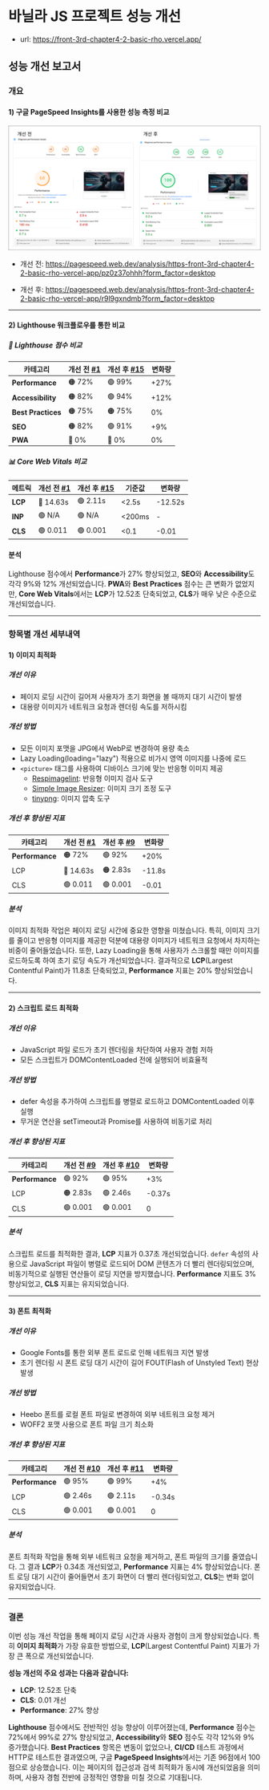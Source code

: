 # 바닐라 JS 프로젝트 성능 개선

- url: https://front-3rd-chapter4-2-basic-rho.vercel.app/

## 성능 개선 보고서

### 개요

#### 1) 구글 PageSpeed Insights를 사용한 성능 측정 비교

<img src="/images/PageSpeedInsignts.png" alt="PageSpeed Insights" />

- 개선 전:
  https://pagespeed.web.dev/analysis/https-front-3rd-chapter4-2-basic-rho-vercel-app/pz0z37ohhh?form_factor=desktop

- 개선 후:
  https://pagespeed.web.dev/analysis/https-front-3rd-chapter4-2-basic-rho-vercel-app/r9l9gxndmb?form_factor=desktop

---

#### 2) Lighthouse 워크플로우를 통한 비교

##### 🎯 Lighthouse 점수 비교

| 카테고리           | 개선 전 [#1](https://github.com/JayeHa/front_3rd_chapter4-2_basic/issues/1) | 개선 후 [#15](https://github.com/JayeHa/front_3rd_chapter4-2_basic/issues/15) | 변화량 |
| ------------------ | --------------------------------------------------------------------------- | ----------------------------------------------------------------------------- | ------ |
| **Performance**    | 🟠 72%                                                                      | 🟢 99%                                                                        | +27%   |
| **Accessibility**  | 🟠 82%                                                                      | 🟢 94%                                                                        | +12%   |
| **Best Practices** | 🟠 75%                                                                      | 🟠 75%                                                                        | 0%     |
| **SEO**            | 🟠 82%                                                                      | 🟢 91%                                                                        | +9%    |
| **PWA**            | 🔴 0%                                                                       | 🔴 0%                                                                         | 0%     |

##### 📊 Core Web Vitals 비교

| 메트릭  | 개선 전 [#1](https://github.com/JayeHa/front_3rd_chapter4-2_basic/issues/1) | 개선 후 [#15](https://github.com/JayeHa/front_3rd_chapter4-2_basic/issues/15) | 기준값 | 변화량  |
| ------- | --------------------------------------------------------------------------- | ----------------------------------------------------------------------------- | ------ | ------- |
| **LCP** | 🔴 14.63s                                                                   | 🟢 2.11s                                                                      | <2.5s  | -12.52s |
| **INP** | 🟢 N/A                                                                      | 🟢 N/A                                                                        | <200ms | -       |
| **CLS** | 🟢 0.011                                                                    | 🟢 0.001                                                                      | <0.1   | -0.01   |

#### 분석
Lighthouse 점수에서 **Performance**가 27% 향상되었고, **SEO**와 **Accessibility**도 각각 9%와 12% 개선되었습니다. **PWA**와 **Best Practices** 점수는 큰 변화가 없었지만, **Core Web Vitals**에서는 **LCP**가 12.52초 단축되었고, **CLS**가 매우 낮은 수준으로 개선되었습니다.


---

### 항목별 개선 세부내역

#### 1) 이미지 최적화

##### 개선 이유

- 페이지 로딩 시간이 길어져 사용자가 초기 화면을 볼 때까지 대기 시간이 발생
- 대용량 이미지가 네트워크 요청과 렌더링 속도를 저하시킴

##### 개선 방법

- 모든 이미지 포맷을 JPG에서 WebP로 변경하여 용량 축소
- Lazy Loading(loading="lazy") 적용으로 비가시 영역 이미지를 나중에 로드
- `<picture>` 태그를 사용하여 디바이스 크기에 맞는 반응형 이미지 제공
  - [Respimagelint](https://ausi.github.io/respimagelint/): 반응형 이미지 검사 도구
  - [Simple Image Resizer](https://www.simpleimageresizer.com/): 이미지 크기 조정 도구
  - [tinypng](https://tinypng.com/): 이미지 압축 도구

##### 개선 후 향상된 지표

| 카테고리        | 개선 전 [#1](https://github.com/JayeHa/front_3rd_chapter4-2_basic/issues/1) | 개선 후 [#9](https://github.com/JayeHa/front_3rd_chapter4-2_basic/issues/9) | 변화량 |
| --------------- | --------------------------------------------------------------------------- | --------------------------------------------------------------------------- | ------ |
| **Performance** | 🟠 72%                                                                      | 🟢 92%                                                                      | +20%   |
| LCP             | 🔴 14.63s                                                                   | 🟠 2.83s                                                                    | -11.8s |
| CLS             | 🟢 0.011                                                                    | 🟢 0.001                                                                    | -0.01  |

##### 분석

이미지 최적화 작업은 페이지 로딩 시간에 중요한 영향을 미쳤습니다. 특히, 이미지 크기를 줄이고 반응형 이미지를 제공한 덕분에 대용량 이미지가 네트워크 요청에서 차지하는 비중이 줄어들었습니다. 또한, Lazy Loading을 통해 사용자가 스크롤할 때만 이미지를 로드하도록 하여 초기 로딩 속도가 개선되었습니다. 결과적으로 **LCP**(Largest Contentful Paint)가 11.8초 단축되었고, **Performance** 지표는 20% 향상되었습니다.


---

#### 2) 스크립트 로드 최적화

##### 개선 이유

- JavaScript 파일 로드가 초기 렌더링을 차단하여 사용자 경험 저하
- 모든 스크립트가 DOMContentLoaded 전에 실행되어 비효율적

##### 개선 방법

- defer 속성을 추가하여 스크립트를 병렬로 로드하고 DOMContentLoaded 이후 실행
- 무거운 연산을 setTimeout과 Promise를 사용하여 비동기로 처리

##### 개선 후 향상된 지표

| 카테고리        | 개선 전 [#9](https://github.com/JayeHa/front_3rd_chapter4-2_basic/issues/9) | 개선 후 [#10](https://github.com/JayeHa/front_3rd_chapter4-2_basic/issues/10) | 변화량 |
| --------------- | --------------------------------------------------------------------------- | ----------------------------------------------------------------------------- | ------ |
| **Performance** | 🟢 92%                                                                      | 🟢 95%                                                                        | +3%    |
| LCP             | 🟠 2.83s                                                                    | 🟢 2.46s                                                                      | -0.37s |
| CLS             | 🟢 0.001                                                                    | 🟢 0.001                                                                      | 0  |


##### 분석
스크립트 로드를 최적화한 결과, **LCP** 지표가 0.37초 개선되었습니다. `defer` 속성의 사용으로 JavaScript 파일이 병렬로 로드되어 DOM 콘텐츠가 더 빨리 렌더링되었으며, 비동기적으로 실행된 연산들이 로딩 지연을 방지했습니다. **Performance** 지표도 3% 향상되었고, **CLS** 지표는 유지되었습니다.

---

#### 3) 폰트 최적화

##### 개선 이유

- Google Fonts를 통한 외부 폰트 로드로 인해 네트워크 지연 발생
- 초기 렌더링 시 폰트 로딩 대기 시간이 길어 FOUT(Flash of Unstyled Text) 현상 발생

##### 개선 방법

- Heebo 폰트를 로컬 폰트 파일로 변경하여 외부 네트워크 요청 제거
- WOFF2 포맷 사용으로 폰트 파일 크기 최소화

##### 개선 후 향상된 지표

| 카테고리        | 개선 전 [#10](https://github.com/JayeHa/front_3rd_chapter4-2_basic/issues/10) | 개선 후 [#11](https://github.com/JayeHa/front_3rd_chapter4-2_basic/issues/11) | 변화량 |
| --------------- | ----------------------------------------------------------------------------- | ----------------------------------------------------------------------------- | ------ |
| **Performance** | 🟢 95%                                                                        | 🟢 99%                                                                        | +4%    |
| LCP             | 🟢 2.46s                                                                      | 🟢 2.11s                                                                      | -0.34s |
| CLS             | 🟢 0.001                                                                      | 🟢 0.001                                                                      | 0      |

##### 분석

폰트 최적화 작업을 통해 외부 네트워크 요청을 제거하고, 폰트 파일의 크기를 줄였습니다. 그 결과 **LCP**가 0.34초 개선되었고, **Performance** 지표는 4% 향상되었습니다. 폰트 로딩 대기 시간이 줄어들면서 초기 화면이 더 빨리 렌더링되었고, **CLS**는 변화 없이 유지되었습니다.


---


### 결론

이번 성능 개선 작업을 통해 페이지 로딩 시간과 사용자 경험이 크게 향상되었습니다. 특히 **이미지 최적화**가 가장 유효한 방법으로, **LCP**(Largest Contentful Paint) 지표가 가장 큰 폭으로 개선되었습니다.

**성능 개선의 주요 성과는 다음과 같습니다:**
- **LCP**: 12.52초 단축
- **CLS**: 0.01 개선
- **Performance**: 27% 향상

**Lighthouse** 점수에서도 전반적인 성능 향상이 이루어졌는데, **Performance** 점수는 72%에서 99%로 27% 향상되었고, **Accessibility**와 **SEO** 점수도 각각 12%와 9% 증가했습니다. 
**Best Practices** 항목은 변동이 없었으나, **CI/CD** 테스트 과정에서 HTTP로 테스트한 결과였으며, 구글 **PageSpeed Insights**에서는 기존 96점에서 100점으로 상승했습니다.
이는 페이지의 접근성과 검색 최적화가 동시에 개선되었음을 의미하며, 사용자 경험 전반에 긍정적인 영향을 미칠 것으로 기대됩니다. 


